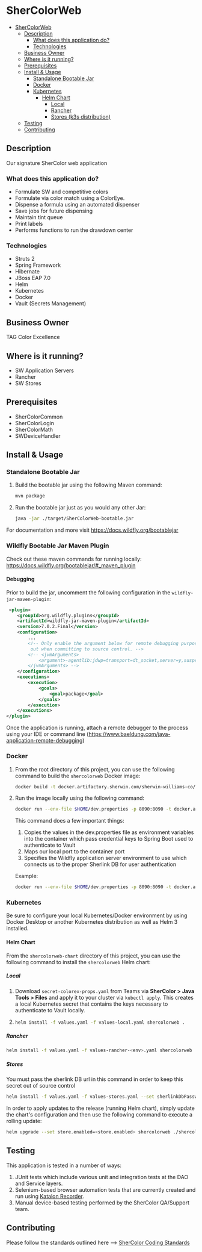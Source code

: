 # SherColorWeb
<!-- TOC -->
* [SherColorWeb](#shercolorweb)
  * [Description](#description)
    * [What does this application do?](#what-does-this-application-do)
    * [Technologies](#technologies)
  * [Business Owner](#business-owner)
  * [Where is it running?](#where-is-it-running)
  * [Prerequisites](#prerequisites)
  * [Install & Usage](#install--usage)
    * [Standalone Bootable Jar](#standalone-bootable-jar)
    * [Docker](#docker)
    * [Kubernetes](#kubernetes)
      * [Helm Chart](#helm-chart)
        * [Local](#local)
        * [Rancher](#rancher)
        * [Stores (k3s distribution)](#stores--k3s-distribution-)
  * [Testing](#testing)
  * [Contributing](#contributing)
<!-- TOC -->

## Description
Our signature SherColor web application
### What does this application do?
- Formulate SW and competitive colors
- Formulate via color match using a ColorEye.
- Dispense a formula using an automated dispenser
- Save jobs for future dispensing
- Maintain tint queue
- Print labels
- Performs functions to run the drawdown center
### Technologies
- Struts 2
- Spring Framework
- Hibernate
- JBoss EAP 7.0
- Helm
- Kubernetes
- Docker
- Vault (Secrets Management)
## Business Owner
TAG Color Excellence
## Where is it running?
- SW Application Servers
- Rancher
- SW Stores
## Prerequisites
- SherColorCommon
- SherColorLogin
- SherColorMath
- SWDeviceHandler

## Install & Usage
### Standalone Bootable Jar
1. Build the bootable jar using the following Maven command:

    ```sh
    mvn package
    ```
2. Run the bootable jar just as you would any other Jar:
    ```sh
    java -jar ./target/SherColorWeb-bootable.jar
    ```
For documentation and more visit https://docs.wildfly.org/bootablejar 

### Wildfly Bootable Jar Maven Plugin
Check out these maven commands for running locally:  
https://docs.wildfly.org/bootablejar/#_maven_plugin

#### Debugging
Prior to build the jar, uncomment the following configuration in the `wildfly-jar-maven-plugin`:
 ```xml
  <plugin>
     <groupId>org.wildfly.plugins</groupId>
     <artifactId>wildfly-jar-maven-plugin</artifactId>
     <version>7.0.2.Final</version>
     <configuration>
         ...
         <!-- Only enable the argument below for remote debugging purposes. These should always be commented
          out when committing to source control. -->
         <!-- <jvmArguments>
             <argument>-agentlib:jdwp=transport=dt_socket,server=y,suspend=n,address=5005</argument>
         </jvmArguments> -->
     </configuration>
     <executions>
         <execution>
             <goals>
                 <goal>package</goal>
             </goals>
         </execution>
     </executions>
 </plugin>
 ```
 
Once the application is running, attach a remote debugger to the process using your IDE or command line (https://www.baeldung.com/java-application-remote-debugging)

### Docker
1. From the root directory of this project, you can use the following command to build the `shercolorweb` Docker image:
    ```sh
    docker build -t docker.artifactory.sherwin.com/sherwin-williams-co/colorex-shercolorweb:<tag> .
    ```

2. Run the image locally using the following command:
    ```sh
    docker run --env-file $HOME/dev.properties -p 8090:8090 -t docker.artifactory.sherwin.com/sherwin-williams-co/colorex-shercolorweb:<tag> <env>
    ```
    This command does a few important things:
    1. Copies the values in the dev.properties file as environment variables into the container which pass credential keys to Spring Boot used to authenticate to Vault
    2. Maps our local port to the container port
    3. Specifies the Wildfly application server environment to use which connects us to the proper Sherlink DB for user authentication

    Example:
    ```sh
    docker run --env-file $HOME/dev.properties -p 8090:8090 -t docker.artifactory.sherwin.com/sherwin-williams-co/colorex-shercolorweb:2.0.0 dev
    ```
### Kubernetes
Be sure to configure your local Kubernetes/Docker environment by using Docker Desktop or another Kubernetes distribution as well as Helm 3 installed.

#### Helm Chart

From the `shercolorweb-chart` directory of this project, you can use the following command to install the `shercolorweb` Helm chart:
##### Local
1. Download `secret-colorex-props.yaml` from Teams via **SherColor > Java Tools > Files** and apply it to your cluster via `kubectl apply`. This creates a local Kubernetes secret that contains the keys necessary to authenticate to Vault locally.
2. 
    ```sh
    helm install -f values.yaml -f values-local.yaml shercolorweb .
    ```
##### Rancher
```sh
helm install -f values.yaml -f values-rancher-<env>.yaml shercolorweb
```
##### Stores
You must pass the sherlink DB url in this command in order to keep this secret out of source control
```sh
helm install -f values.yaml -f values-stores.yaml --set sherlinkDbPassword=<value> shercolorweb
```
In order to apply updates to the release (running Helm chart), simply update the chart's configuration and then use the following command to execute a rolling update:
```sh
helm upgrade --set store.enabled=<store.enabled> shercolorweb ./shercolorweb-chart
```

## Testing
This application is tested in a number of ways:
1. JUnit tests which include various unit and integration tests at the DAO and Service layers.
2. Selenium-based browser automation tests that are currently created and run using [Katalon Recorder](https://www.katalon.com/katalon-recorder-ide/).
3. Manual device-based testing performed by the SherColor QA/Support team.

## Contributing
Please follow the standards outlined here --> [SherColor Coding Standards](https://swcompany.sharepoint.com/:u:/s/SherColor/EaJ93isLmexBtO0HDeVBuXcBwQ38ia_C7svG2nv3x19Wlg?e=uZZi3A)
